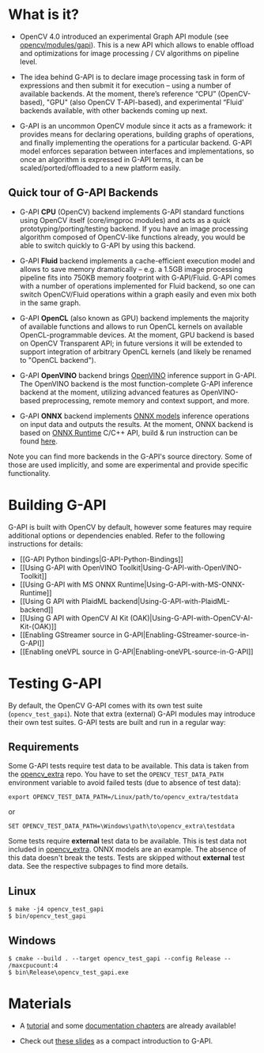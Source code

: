 What is it?
===========

* OpenCV 4.0 introduced an experimental Graph API module (see [opencv/modules/gapi](https://github.com/opencv/opencv/tree/master/modules/gapi)). This is a new API which allows to enable offload and optimizations for image processing / CV algorithms on pipeline level.

* The idea behind G-API is to declare image processing task in form of expressions and then submit it for execution – using a number of available backends. At the moment, there’s reference “CPU” (OpenCV-based), "GPU" (also OpenCV T-API-based), and experimental “Fluid’ backends available, with other backends coming up next.

* G-API is an uncommon OpenCV module since it acts as a framework: it provides means for declaring operations, building graphs of operations, and finally implementing the operations for a particular backend. G-API model enforces separation between interfaces and implementations, so once an algorithm is expressed in G-API terms, it can be scaled/ported/offloaded to a new platform easily.

## Quick tour of G-API Backends

* G-API **CPU** (OpenCV) backend implements G-API standard functions using OpenCV itself (core/imgproc modules) and acts as a quick prototyping/porting/testing backend. If you have an image processing algorithm composed of OpenCV-like functions already, you would be able to switch quickly to G-API by using this backend.

* G-API **Fluid** backend implements a cache-efficient execution model and allows to save memory dramatically – e.g. a 1.5GB image processing pipeline fits into 750KB memory footprint with G-API/Fluid. G-API comes with a number of operations implemented for Fluid backend, so one can switch OpenCV/Fluid operations within a graph easily and even mix both in the same graph.

* G-API **OpenCL** (also known as GPU) backend implements the majority of available functions and allows to run OpenCL kernels on available OpenCL-programmable devices. At the moment, GPU backend is based on OpenCV Transparent API; in future versions it will be extended to support integration of arbitrary OpenCL kernels (and likely be renamed to "OpenCL backend").

* G-API **OpenVINO** backend brings [OpenVINO](https://docs.openvino.ai/latest/home.html) inference support in G-API. The OpenVINO backend is the most function-complete G-API inference backend at the moment, utilizing advanced features as OpenVINO-based preprocessing, remote memory and context support, and more.

* G-API **ONNX** backend implements [ONNX models](https://github.com/onnx/models) inference operations on input data and outputs the results. At the moment, ONNX backend is based on [ONNX Runtime](https://github.com/microsoft/onnxruntime) C/C++ API, build & run instruction can be found [here](https://github.com/opencv/opencv/wiki/Using-G-API-with-MS-ONNX-Runtime).

Note you can find more backends in the G-API's source directory. Some of those are used implicitly, and some are experimental and provide specific functionality.

# Building G-API

G-API is built with OpenCV by default, however some features may require additional options or dependencies enabled.
Refer to the following instructions for details:

- [[G-API Python bindings|G-API-Python-Bindings]]
- [[Using G-API with OpenVINO Toolkit|Using-G-API-with-OpenVINO-Toolkit]]
- [[Using G-API with MS ONNX Runtime|Using-G-API-with-MS-ONNX-Runtime]]
- [[Using G API with PlaidML backend|Using-G-API-with-PlaidML-backend]]
- [[Using G API with OpenCV AI Kit (OAK)|Using-G-API-with-OpenCV-AI-Kit-(OAK)]]
- [[Enabling GStreamer source in G-API|Enabling-GStreamer-source-in-G-API]]
- [[Enabling oneVPL source in G-API|Enabling-oneVPL-source-in-G-API]]

Testing G-API
=============

By default, the OpenCV G-API comes with its own test suite (`opencv_test_gapi`). Note that extra (external) G-API modules may introduce their own test suites. G-API tests are built and run in a regular way:

## Requirements

Some G-API tests require test data to be available. This data is taken from the [opencv_extra](http://github.com/opencv/opencv_extra) repo. You have to set the `OPENCV_TEST_DATA_PATH` environment variable to avoid failed tests (due to absence of test data):

```
export OPENCV_TEST_DATA_PATH=/Linux/path/to/opencv_extra/testdata
```
or
```
SET OPENCV_TEST_DATA_PATH=\Windows\path\to\opencv_extra\testdata
```
Some tests require **external** test data to be available. This is test data not included in [opencv_extra](http://github.com/opencv/opencv_extra). ONNX models are an example. The absence of this data doesn't break the tests. Tests are skipped without **external** test data. See the respective subpages to find more details.

## Linux

```
$ make -j4 opencv_test_gapi
$ bin/opencv_test_gapi
```

## Windows

```
$ cmake --build . --target opencv_test_gapi --config Release -- /maxcpucount:4
$ bin\Release\opencv_test_gapi.exe
```

Materials
============

* A [tutorial](https://docs.opencv.org/4.0.0/df/d7e/tutorial_table_of_content_gapi.html) and some [documentation chapters](https://docs.opencv.org/4.0.0/d0/d1e/gapi.html) are already available!

* Check out [these slides](files/2020-09-04-GAPI_Overview.pdf) as a compact introduction to G-API.
